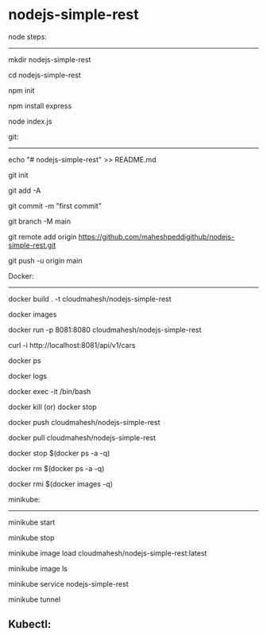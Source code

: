 # nodejs-simple-rest

node steps:

-----------

mkdir nodejs-simple-rest

cd nodejs-simple-rest

npm init

npm install express

node index.js


git:

----

echo "# nodejs-simple-rest" >> README.md

git init

git add -A

git commit -m "first commit"

git branch -M main

git remote add origin https://github.com/maheshpeddigithub/nodejs-simple-rest.git

git push -u origin main

Docker:

-------

docker build . -t cloudmahesh/nodejs-simple-rest

docker images

docker run -p 8081:8080 cloudmahesh/nodejs-simple-rest

curl -i http://localhost:8081/api/v1/cars


docker ps

docker logs <container id>

docker exec -it <container id> /bin/bash

docker kill <container id> (or) docker stop <container id>


docker push cloudmahesh/nodejs-simple-rest

docker pull cloudmahesh/nodejs-simple-rest


docker stop $(docker ps -a -q)

docker rm $(docker ps -a -q)

docker rmi $(docker images -q)


minikube:

---------

minikube start

minikube stop

minikube image load cloudmahesh/nodejs-simple-rest:latest

minikube image ls

minikube service nodejs-simple-rest

minikube tunnel


Kubectl:
--------